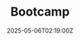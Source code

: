 ---
title: Bootcamp
linkTitle: Bootcamp
date: '2025-05-06T02:19:00Z'
weight: 1
description: Outline for organizing a bootcamp includes defining goals, assembling
  a team, creating a detailed plan, securing resources, marketing the event, executing
  the program, and evaluating outcomes, ensuring compliance with ISO 30401 standards.
draft: false
ref: bootcamp
---